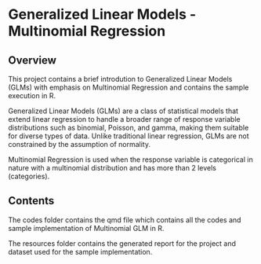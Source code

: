 # Generalized Linear Models - Multinomial Regression

## Overview

This project contains a brief introdution to Generalized Linear Models (GLMs) with emphasis on Multinomial Regression and contains the sample execution in R.

Generalized Linear Models (GLMs) are a class of statistical models that extend linear regression to handle a broader range of response variable distributions such as binomial, Poisson, and gamma, making them suitable for diverse types of data. Unlike traditional linear regression, GLMs are not constrained by the assumption of normality.

Multinomial Regression is used when the response variable is categorical in nature with a multinomial distribution and has more than 2 levels (categories). 

 ## Contents
 
The codes folder contains the  qmd file which contains all the codes and sample implementation of Multinomial GLM in R.

The resources folder contains the generated report for the project and dataset used for the sample implementation.

